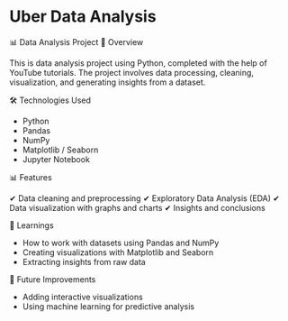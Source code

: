 # Uber Data Analysis
📊 Data Analysis Project
📌 Overview

This is data analysis project using Python, completed with the help of YouTube tutorials. The project involves data processing, cleaning, visualization, and generating insights from a dataset.

🛠️ Technologies Used
  -  Python
  -  Pandas
  -  NumPy
  -  Matplotlib / Seaborn
  -  Jupyter Notebook

📊 Features

✔ Data cleaning and preprocessing
✔ Exploratory Data Analysis (EDA)
✔ Data visualization with graphs and charts
✔ Insights and conclusions

📝 Learnings
  -  How to work with datasets using Pandas and NumPy
  -  Creating visualizations with Matplotlib and Seaborn
  -  Extracting insights from raw data

📌 Future Improvements
  -  Adding interactive visualizations
  -  Using machine learning for predictive analysis
